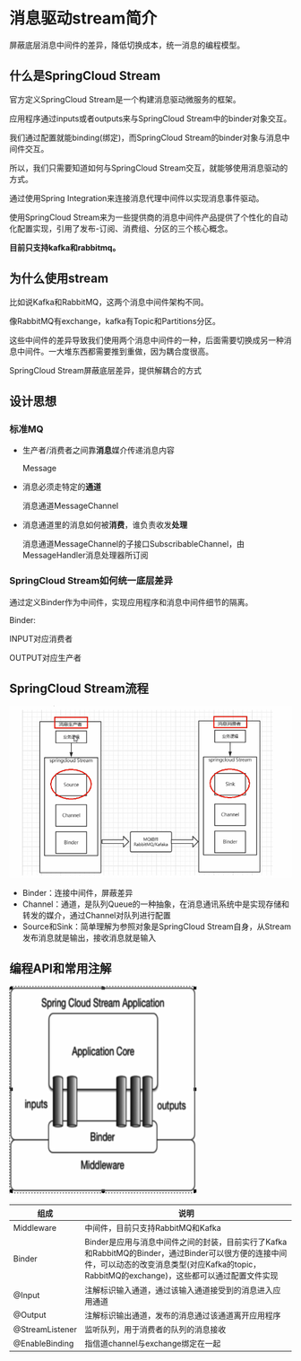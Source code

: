 # 消息驱动stream简介

屏蔽底层消息中间件的差异，降低切换成本，统一消息的编程模型。



## 什么是SpringCloud Stream

官方定义SpringCloud Stream是一个构建消息驱动微服务的框架。

应用程序通过inputs或者outputs来与SpringCloud Stream中的binder对象交互。

我们通过配置就能binding(绑定)，而SpringCloud Stream的binder对象与消息中间件交互。

所以，我们只需要知道如何与SpringCloud Stream交互，就能够使用消息驱动的方式。



通过使用Spring Integration来连接消息代理中间件以实现消息事件驱动。

使用SpringCloud Stream来为一些提供商的消息中间件产品提供了个性化的自动化配置实现，引用了发布-订阅、消费组、分区的三个核心概念。

**目前只支持kafka和rabbitmq。**



## 为什么使用stream

比如说Kafka和RabbitMQ，这两个消息中间件架构不同。

像RabbitMQ有exchange，kafka有Topic和Partitions分区。

这些中间件的差异导致我们使用两个消息中间件的一种，后面需要切换成另一种消息中间件。一大堆东西都需要推到重做，因为耦合度很高。

SpringCloud Stream屏蔽底层差异，提供解耦合的方式



## 设计思想

### 标准MQ

- 生产者/消费者之间靠**消息**媒介传递消息内容

  Message

- 消息必须走特定的**通道**

  消息通道MessageChannel

- 消息通道里的消息如何被**消费**，谁负责收发**处理**

  消息通道MessageChannel的子接口SubscribableChannel，由MessageHandler消息处理器所订阅



### SpringCloud Stream如何统一底层差异

通过定义Binder作为中间件，实现应用程序和消息中间件细节的隔离。



Binder:

INPUT对应消费者

OUTPUT对应生产者



## SpringCloud Stream流程

![](./img/image-20210110194538325.png)



- Binder：连接中间件，屏蔽差异
- Channel：通道，是队列Queue的一种抽象，在消息通讯系统中是实现存储和转发的媒介，通过Channel对队列进行配置
- Source和Sink：简单理解为参照对象是SpringCloud Stream自身，从Stream发布消息就是输出，接收消息就是输入



## 编程API和常用注解

![](./img/image-20210110195044841.png)



| 组成            | 说明                                                         |
| --------------- | ------------------------------------------------------------ |
| Middleware      | 中间件，目前只支持RabbitMQ和Kafka                            |
| Binder          | Binder是应用与消息中间件之间的封装，目前实行了Kafka和RabbitMQ的Binder，通过Binder可以很方便的连接中间件，可以动态的改变消息类型(对应Kafka的topic，RabbitMQ的exchange)，这些都可以通过配置文件实现 |
| @Input          | 注解标识输入通道，通过该输入通道接受到的消息进入应用通道     |
| @Output         | 注解标识输出通道，发布的消息通过该通道离开应用程序           |
| @StreamListener | 监听队列，用于消费者的队列的消息接收                         |
| @EnableBinding  | 指信道channel与exchange绑定在一起                            |

